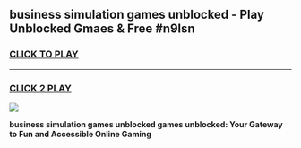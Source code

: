 
## business simulation games unblocked - Play Unblocked Gmaes & Free #n9lsn
<h3>
<a href="https://premium.freeplayer.one?title=business_simulation_games_unblocked&ref=01M">CLICK TO PLAY</a></h3>
<hr>

<h3>
<a href="https://premium.freeplayer.one?title=business_simulation_games_unblocked&ref=01M">CLICK 2 PLAY</a>
  
</h3>

<a href="https://premium.freeplayer.one?title=business_simulation_games_unblocked&ref=01M"><img src="https://clearcache.store/games.png"></a>


**business simulation games unblocked games unblocked: Your Gateway to Fun and Accessible Online Gaming**

